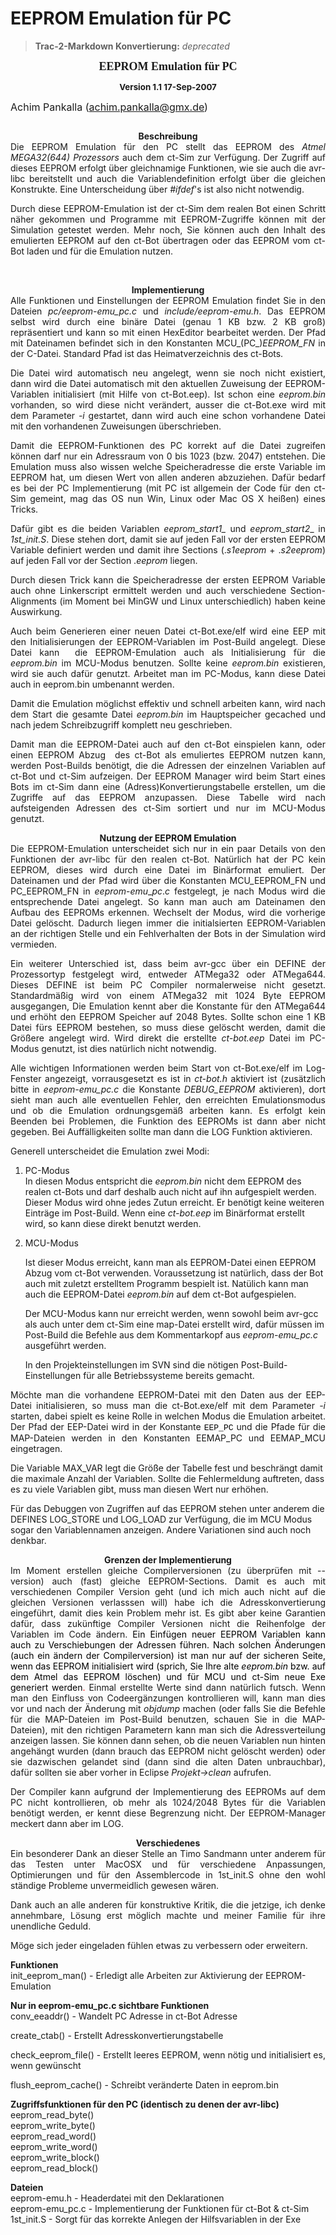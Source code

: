 # EEPROM Emulation für PC

> **Trac-2-Markdown Konvertierung:** *deprecated*

<p style="margin-bottom: 0cm; font-family: Times New Roman;" align="center"><font size="+1"><b>EEPROM Emulation f&uuml;r
PC</b></font></p>

<p style="margin-bottom: 0cm; text-align: center;"><font size="3"><b><small>Version 1.1 17-Sep-2007</small></b><br>

Achim Pankalla
(achim.pankalla@gmx.de)</font></p>

<p style="margin-bottom: 0cm; height: 0px;"><br>
</p>
<p style="margin-bottom: 0cm; font-style: normal; text-align: justify;"></p>

<div style="text-align: center;"><b>Beschreibung</b><br>
<div style="text-align: justify;">Die
EEPROM Emulation f&uuml;r den PC stellt das EEPROM des <i>Atmel
MEGA32(644) Prozessors</i> auch dem ct-Sim zur Verf&uuml;gung.
Der Zugriff auf dieses EEPROM erfolgt &uuml;ber gleichnamige
Funktionen, wie sie auch die avr-libc bereitstellt und auch die
Variablendefinition erfolgt &uuml;ber die gleichen Konstrukte. Eine
Unterscheidung &uuml;ber <span style="font-style: italic;">#ifdef</span>'s ist also nicht notwendig.<br>

Durch
diese EEPROM-Emulation ist der ct-Sim dem realen Bot einen Schritt
n&auml;her gekommen und Programme mit EEPROM-Zugriffe k&ouml;nnen mit
der Simulation getestet werden. Mehr noch, Sie k&ouml;nnen auch den
Inhalt des emulierten EEPROM auf den ct-Bot &uuml;bertragen oder das
EEPROM vom
ct-Bot laden und f&uuml;r die Emulation nutzen.</div>
</div>

<p style="margin-bottom: 0cm;" align="left"><br>
</p>

<p style="margin-bottom: 0cm; text-align: center;"><b>Implementierung</b><br>
</p>

<div style="text-align: justify;">Alle Funktionen und Einstellungen der
EEPROM Emulation findet Sie in den Dateien <i>pc/eeprom-emu_pc.c</i>
und <i>include/eeprom-emu.h</i>. Das EEPROM selbst wird durch eine
bin&auml;re Datei (genau 1 KB bzw. 2 KB gro&szlig;) repr&auml;sentiert&nbsp;und
kann so mit einen HexEditor bearbeitet werden. Der Pfad mit Dateinamen befindet sich in den
Konstanten MCU_(PC_)<span style="font-style: italic;">EEPROM_FN</span> in der C-Datei. Standard Pfad ist das Heimatverzeichnis des
ct-Bots.&nbsp;<font face="Times New Roman, serif"></font><br>

Die
Datei wird automatisch neu angelegt, wenn sie noch nicht existiert,
dann wird die Datei automatisch mit den aktuellen Zuweisung der
EEPROM-Variablen initialisiert (mit Hilfe von ct-Bot.eep). Ist schon
eine <span style="font-style: italic;">eeprom.bin</span> vorhanden, so wird diese nicht ver&auml;ndert, ausser die ct-Bot.exe wird mit dem Parameter <span style="font-style: italic;">-i</span> gestartet, dann wird auch eine schon vorhandene Datei mit den vorhandenen Zuweisungen &uuml;berschrieben.<br>

Damit die
EEPROM-Funktionen des PC korrekt auf die Datei zugreifen k&ouml;nnen
darf nur ein Adressraum von 0 bis 1023 (bzw. 2047) entstehen.&nbsp;Die
Emulation muss also wissen welche Speicheradresse die
erste Variable im EEPROM hat, um diesen Wert von allen anderen
abzuziehen. Daf&uuml;r bedarf es bei
der PC Implementierung (mit PC ist allgemein der Code f&uuml;r den
ct-Sim gemeint, mag das OS nun Win, Linux oder Mac OS X hei&szlig;en)
eines Tricks.&nbsp;<br>

Daf&uuml;r gibt es die beiden Variablen
<i>_eeprom_start1__</i> und <i>_eeprom_start2_</i><span style="font-style: normal;">_
in </span><i>1st_init.S</i><span style="font-style: normal;">. Diese
stehen dort, damit sie auf jeden Fall vor der ersten EEPROM Variable
definiert werden und damit ihre Sections (.</span><i>s1eeprom</i> <span style="font-style: normal;">+
.</span><i>s2eeprom</i><span style="font-style: normal;">) auf jeden
Fall vor der Section .</span><i>eeprom</i> <span style="font-style: normal;">liegen.</span><br>

Durch diesen Trick
kann die Speicheradresse der ersten EEPROM Variable auch ohne
Linkerscript ermittelt werden und auch verschiedene
Section-Alignments (im Moment bei MinGW und Linux unterschiedlich)
haben keine Auswirkung.<br>

Auch beim
Generieren einer neuen Datei ct-Bot.exe/elf wird eine EEP mit den
Initialisierungen der EEPROM-Variablen im Post-Build angelegt. Diese
Datei kann&nbsp; die EEPROM-Emulation auch als Initialisierung f&uuml;r die <span style="font-style: italic;">eeprom.bin</span> im MCU-Modus benutzen. Sollte keine <span style="font-style: italic;">eeprom.bin</span> existieren, wird sie auch daf&uuml;r genutzt. Arbeitet man im PC-Modus, kann diese Datei auch in eeprom.bin umbenannt werden.<br>

Damit die Emulation m&ouml;glichst effektiv und schnell arbeiten kann, wird nach dem Start die gesamte Datei <span style="font-style: italic;">eeprom.bin</span> im Hauptspeicher gecached und nach jedem Schreibzugriff komplett neu geschrieben.<br>

Damit man die EEPROM-Datei auch auf den ct-Bot einspielen kann, oder
einen EEPROM Abzug &nbsp;des ct-Bot als emuliertes EEPROM nutzen kann,
werden Post-Builds ben&ouml;tigt, die die Adressen der einzelnen
Variablen auf ct-Bot und ct-Sim aufzeigen. Der EEPROM Manager wird beim
Start eines Bots im ct-Sim dann eine (Adress)Konvertierungstabelle
erstellen, um die Zugriffe auf das EEPROM anzupassen. Diese Tabelle
wird nach aufsteigenden Adressen des ct-Sim sortiert und nur im
MCU-Modus genutzt.</div>
<p style="margin-bottom: 0cm;"></p>

<div style="text-align: center;"><b>Nutzung der EEPROM Emulation</b><br>
<div style="text-align: justify;">Die EEPROM-Emulation unterscheidet
sich nur in ein paar Details von den Funktionen der avr-libc f&uuml;r den realen ct-Bot.
Nat&uuml;rlich hat der PC kein EEPROM, dieses wird durch
eine&nbsp;Datei im Bin&auml;rformat emuliert. Der Dateinamen und der Pfad
wird &uuml;ber die Konstanten MCU_EEPROM_FN und PC_EEPROM_FN in <i>eeprom</i>-<i>emu</i>_<i>pc</i>.<i>c</i> festgelegt,
je nach Modus wird die entsprechende Datei angelegt. So kann man auch
am Dateinamen den Aufbau des EEPROMs erkennen. Wechselt der Modus, wird
die vorherige Datei gel&ouml;scht. Dadurch liegen immer die
initialsierten EEPROM-Variablen an der richtigen Stelle und ein
Fehlverhalten der Bots in der Simulation wird vermieden.<br>

Ein weiterer Unterschied ist, dass beim avr-gcc &uuml;ber
ein DEFINE der Prozessortyp festgelegt wird, entweder ATMega32 oder
ATMega644. Dieses DEFINE ist beim PC Compiler normalerweise nicht
gesetzt. Standardm&auml;&szlig;ig wird von einem ATMega32 mit
1024 Byte EEPROM ausgegangen, Die Emulation kennt aber die Konstante
f&uuml;r den ATMega644 und erh&ouml;ht den EEPROM Speicher auf 2048
Bytes. Sollte schon eine 1 KB Datei f&uuml;rs EEPROM bestehen, so muss
diese gel&ouml;scht werden, damit die Gr&ouml;&szlig;ere angelegt
wird. Wird direkt die erstellte <i>ct-bot.eep</i> Datei im PC-Modus genutzt, ist
dies nat&uuml;rlich nicht notwendig. <br>

Alle wichtigen Informationen werden
beim Start von ct-Bot.exe/elf im Log-Fenster angezeigt, vorrausgesetzt es ist in <span style="font-style: italic;">ct-bot.h</span> aktiviert ist (zus&auml;tzlich bitte in <span style="font-style: italic;">eeprom-emu_pc.c</span> die Konstante <span style="font-style: italic;">DEBUG_EEPROM</span>
aktivieren), dort sieht man
auch alle eventuellen Fehler, den erreichten Emulationsmodus und ob die
Emulation ordnungsgem&auml;&szlig;
arbeiten kann. Es erfolgt kein Beenden bei
Problemen, die Funktion des EEPROMs ist dann aber nicht gegeben. Bei
Auff&auml;lligkeiten sollte man dann die LOG Funktion aktivieren.</div>
</div>

<p style="margin-bottom: 0cm;">Generell unterscheidet die Emulation
zwei Modi:</p>

<ol>
	<li>
    <p style="margin-bottom: 0cm;">PC-Modus<br>
In diesen Modus entspricht die
	<span style="font-style: italic;">eeprom.bin</span> nicht dem EEPROM des realen ct-Bots und darf deshalb auch
	nicht auf ihn aufgespielt werden. Dieser Modus wird ohne jedes Zutun erreicht.
	Er ben&ouml;tigt keine weiteren Eintr&auml;ge im Post-Build.&nbsp;Wenn eine <span style="font-style: italic;">ct-bot.eep</span> im Bin&auml;rformat erstellt wird,
	so kann diese direkt benutzt werden.</p>
	</li>
  <li>
    <p style="margin-bottom: 0cm;">MCU-Modus<br>

Ist dieser Modus erreicht, kann man
	als EEPROM-Datei einen EEPROM Abzug vom ct-Bot verwenden.
	Voraussetzung ist nat&uuml;rlich, dass der Bot auch mit zuletzt
	erstelltem Programm bespielt ist. Nat&uuml;lich kann man auch die
	EEPROM-Datei <span style="font-style: italic;">eeprom.bin</span> auf dem ct-Bot aufgespielen.<br>

Der MCU-Modus kann nur erreicht
	werden, wenn sowohl beim avr-gcc als auch unter dem ct-Sim
	eine map-Datei erstellt wird, daf&uuml;r m&uuml;ssen im Post-Build die Befehle aus dem Kommentarkopf aus <span style="font-style: italic;">eeprom-emu_pc.c</span> ausgef&uuml;hrt werden.</p>

In den Projekteinstellungen im SVN sind die n&ouml;tigen Post-Build-Einstellungen f&uuml;r alle Betriebssysteme bereits gemacht.
	<br>
  </li>
</ol>

<p style="margin-bottom: 0cm; text-align: justify;">M&ouml;chte man die vorhandene EEPROM-Datei mit den Daten aus der EEP-Datei
initialisieren, so muss man die ct-Bot.exe/elf mit dem Parameter <i>-i
</i>starten, dabei spielt es keine Rolle in welchen Modus die
Emulation arbeitet. Der Pfad der EEP-Datei wird in der Konstante
<font color="#000000"><font face="Courier New, monospace"><font size="2">EEP_PC</font></font></font> und die Pfade f&uuml;r die MAP-Dateien werden in den Konstanten EEMAP_PC und EEMAP_MCU eingetragen.<br>

Die Variable MAX_VAR legt die Gr&ouml;&szlig;e der Tabelle fest und
beschr&auml;ngt damit die maximale Anzahl der Variablen. Sollte die
Fehlermeldung auftreten, dass es zu viele Variablen gibt, muss man
diesen Wert nur erh&ouml;hen. <br>
</p>

F&uuml;r
das Debuggen von Zugriffen auf das EEPROM stehen unter anderem die
DEFINES LOG_STORE und LOG_LOAD zur Verf&uuml;gung, die im MCU Modus
sogar den Variablennamen anzeigen. Andere Variationen sind auch noch
denkbar.
<p style="margin-bottom: 0cm;"></p>

<div style="text-align: center;"><b>Grenzen der
Implementierung</b><br>
<div style="text-align: justify;">Im Moment erstellen gleiche Compilerversionen (zu &uuml;berpr&uuml;fen
mit --version) auch (fast) gleiche EEPROM-Sections. Damit es
auch mit verschiedenen Compiler Version geht (und ich mich auch nicht
auf die gleichen Versionen verlasssen will) habe ich die
Adresskonvertierung eingef&uuml;hrt, damit dies kein Problem mehr
ist. Es gibt aber keine Garantien daf&uuml;r, dass zuk&uuml;nftige Compiler
Versionen nicht die Reihenfolge der Variablen im Code &auml;ndern.
<span style="color: rgb(0, 0, 0);">Ein Einf&uuml;gen neuer EEPROM Variablen kann auch zu Verschiebungen
der Adressen f&uuml;hren. Nach solchen &Auml;nderungen (auch ein &auml;ndern der Compilerversion) ist man nur
auf der sicheren Seite, wenn das EEPROM initialisiert wird (sprich,
Sie Ihre alte </span><span style="font-style: italic; color: rgb(0, 0, 0);">eeprom.bin</span><span style="color: rgb(255, 0, 0);"><span style="color: rgb(0, 0, 0);"> bzw. auf dem Atmel das EEPROM l&ouml;schen) und f&uuml;r MCU und ct-Sim neue Exe generiert werden</span>.</span>
Einmal erstellte Werte sind dann nat&uuml;rlich futsch. Wenn man den
Einfluss von Codeerg&auml;nzungen kontrollieren will, kann man dies
vor und nach der &Auml;nderung mit <span style="font-style: italic;">objdump</span> machen (oder falls Sie
die Befehle f&uuml;r die MAP-Dateien im Post-Build benutzen, schauen
Sie in die MAP-Dateien), mit den richtigen Parametern kann man sich
die Adressverteilung anzeigen lassen. Sie k&ouml;nnen dann sehen, ob
die neuen Variablen nun hinten angeh&auml;ngt wurden (dann brauch das
EEPROM nicht gel&ouml;scht werden) oder sie dazwischen gelandet sind
(dann sind die alten Daten unbrauchbar), daf&uuml;r sollten sie aber
vorher in Eclipse <span style="font-style: italic;">Projekt-&gt;clean</span> aufrufen.<br>

Der Compiler kann aufgrund der Implementierung
des EEPROMs auf dem PC nicht kontrollieren, ob mehr als 1024/2048 Bytes
f&uuml;r die Variablen ben&ouml;tigt werden, er kennt diese Begrenzung
nicht. Der EEPROM-Manager meckert dann aber
im LOG. </div>
</div>

<p style="margin-bottom: 0cm;"></p>

<div style="text-align: center;"><span style="font-weight: bold;">Verschiedenes</span><br>
<div style="text-align: justify;">Ein besonderer Dank an dieser Stelle
an Timo Sandmann unter anderem f&uuml;r das Testen unter MacOSX und
f&uuml;r verschiedene Anpassungen, Optimierungen und f&uuml;r den
Assemblercode in 1st_init.S ohne den wohl st&auml;ndige Probleme
unvermeidlich gewesen w&auml;ren.<br>

Dank auch an alle anderen f&uuml;r konstruktive Kritik, die die
jetzige, ich denke annehmbare, L&ouml;sung erst m&ouml;glich machte und
meiner Familie f&uuml;r ihre unendliche Geduld. <br>

M&ouml;ge sich jeder eingeladen f&uuml;hlen etwas zu verbessern oder erweitern.<br>
</div>
</div>

<p style="margin-bottom: 0cm;"><b>Funktionen</b><br>
init_eeprom_man() - Erledigt alle Arbeiten zur Aktivierung der EEPROM-Emulation<br>
</p>

<p style="margin-bottom: 0cm;"><b>Nur in eeprom-emu_pc.c sichtbare
Funktionen</b></p>
conv_eeaddr() - Wandelt PC Adresse in
ct-Bot Adresse<br>

create_ctab() - Erstellt
Adresskonvertierungstabelle<br>

check_eeprom_file() - Erstellt leeres
EEPROM, wenn n&ouml;tig und initialisiert es, wenn gew&uuml;nscht<br>

flush_eeprom_cache() - Schreibt ver&auml;nderte Daten in eeprom.bin<br>

<p style="margin-bottom: 0cm;"><b>Zugriffsfunktionen f&uuml;r den PC
(identisch zu denen der avr-libc)</b><br>
eeprom_read_byte()<br>
eeprom_write_byte()<br>
eeprom_read_word()<br>
eeprom_write_word()<br>
eeprom_write_block()<br>
eeprom_read_block()</p>

<p style="margin-bottom: 0cm;"><b>Dateien</b><br></p>

<div style="text-align: center;">
<div style="text-align: left;">eeprom-emu.h - Headerdatei mit den Deklarationen<br>
eeprom-emu_pc.c - Implementierung der Funktionen
f&uuml;r ct-Bot &amp; ct-Sim<br>
1st_init.S - Sorgt f&uuml;r das korrekte Anlegen der Hilfsvariablen in der Exe</div>
</div>

